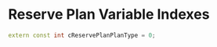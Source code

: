 # Reserve Plan Variable Indexes

```cpp title="Reserve Plan Variable Indexes"
extern const int cReservePlanPlanType = 0;
```
